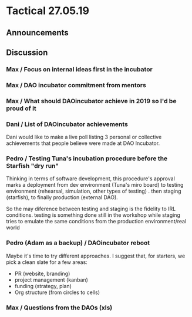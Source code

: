 # Tactical 27.05.19

## Announcements



## Discussion

### Max / Focus on internal ideas first in the incubator

### Max / DAO incubator commitment from mentors

### Max / What should DAOincubator achieve in 2019 so I'd be proud of it

### Dani / List of DAOincubator achievements

Dani would like to make a live poll listing 3 personal or collective achievements that people believe were made at DAO Incubator.

### Pedro / Testing Tuna's incubation procedure before the Starfish "dry run"

Thinking in terms of software development, this procedure's approval marks a deployment from dev environment \(Tuna's miro board\) to testing environment \(rehearsal, simulation, other types of testing\) . then staging \(starfish\), to finally production \(external DAO\). 

So the may diference between testing and staging is the fidelity to IRL conditions. testing is something done still in the workshop while staging tries to emulate the same conditions from the production environment/real world

### Pedro \(Adam as a backup\) / DAOincubator reboot

Maybe it's time to try different approaches. I suggest that, for starters, we pick a clean slate for a few areas:

* PR \(website, branding\)
* project management \(kanban\)
* funding \(strategy, plan\)
* Org structure \(from circles to cells\)

### Max / Questions from the DAOs \(xls\)





